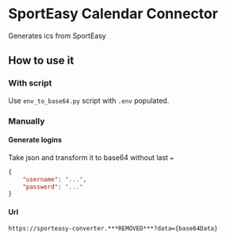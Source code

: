 # SportEasy Calendar Connector

Generates ics from SportEasy

## How to use it

### With script

Use ``env_to_base64.py`` script with `.env` populated.

### Manually

#### Generate logins
Take json and transform it to base64 without last `=`
```json
{
    "username": "...",
    "password": "..."
}
```

#### Url
``
https://sporteasy-converter.***REMOVED***?data={base64Data}
``

